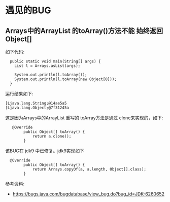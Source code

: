 # 遇见的BUG

## Arrays中的ArrayList 的toArray()方法不能 始终返回 Object[]
如下代码:
```
  public static void main(String[] args) {
    List l = Arrays.asList(args);
    
    System.out.println(l.toArray());
    System.out.println(l.toArray(new Object[0]));
  }
```
运行结果如下:
```
[Ljava.lang.String;@14ae5a5
[Ljava.lang.Object;@7f31245a
```
这是因为Arrays中的ArrayList 重写的 toArray方法是通过 clone来实现的，如下:
```
   @Override
        public Object[] toArray() {
            return a.clone();
        }
```
该BUG在 jdk9 中已修复。jdk9实现如下
```
  @Override
        public Object[] toArray() {
            return Arrays.copyOf(a, a.length, Object[].class);
        }
```
参考资料:
* https://bugs.java.com/bugdatabase/view_bug.do?bug_id=JDK-6260652
